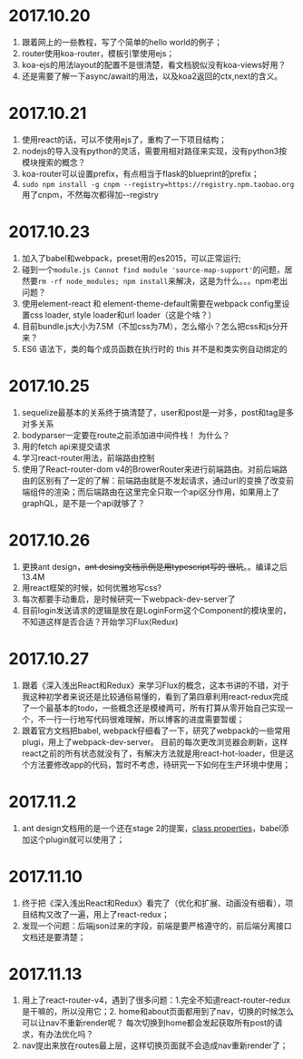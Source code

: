 2017.10.20
=====

1. 跟着网上的一些教程，写了个简单的hello world的例子；
2. router使用koa-router，模板引擎使用ejs；
3. koa-ejs的用法layout的配置不是很清楚，看文档貌似没有koa-views好用？
4. 还是需要了解一下async/await的用法，以及koa2返回的ctx,next的含义。


2017.10.21
=====

1. 使用react的话，可以不使用ejs了，重构了一下项目结构；
2. nodejs的导入没有python的灵活，需要用相对路径来实现，没有python3按模块搜索的概念？
3. koa-router可以设置prefix，有点相当于flask的blueprint的prefix；
4. `sudo npm install -g cnpm --registry=https://registry.npm.taobao.org` 用了cnpm，不然每次都得加--registry


2017.10.23
====
1. 加入了babel和webpack，preset用的es2015，可以正常运行;
2. 碰到一个`module.js Cannot find module 'source-map-support'`的问题，居然要`rm -rf node_modules; npm install`来解决，这是为什么。。。npm老出问题？
3. 使用element-react 和 element-theme-default需要在webpack config里设置css loader, style loader和url loader（这是个啥？）
4. 目前bundle.js大小为7.5M（不加css为7M），怎么缩小？怎么把css和js分开来？
5. ES6 语法下，类的每个成员函数在执行时的 this 并不是和类实例自动绑定的

2017.10.25
====
1. sequelize最基本的关系终于搞清楚了，user和post是一对多，post和tag是多对多关系
2. bodyparser一定要在route之前添加进中间件栈！ 为什么？
3. 用的fetch api来提交请求
4. 学习react-router用法，前端路由控制
5. 使用了React-router-dom v4的BrowerRouter来进行前端路由。对前后端路由的区别有了一定的了解：前端路由就是不发起请求，通过url的变换了改变前端组件的渲染；而后端路由在这里完全只取一个api区分作用，如果用上了graphQL，是不是一个api就够了？

2017.10.26
====
1. 更换ant design，~~ant desing文档示例是用typescript写的  很坑~~。。编译之后13.4M
2. 用react框架的时候，如何优雅地写css?
3. 每次都要手动重启，是时候研究一下webpack-dev-server了
4. 目前login发送请求的逻辑是放在是LoginForm这个Component的模块里的，不知道这样是否合适？开始学习Flux(Redux)

2017.10.27
====
1. 跟着《深入浅出React和Redux》来学习Flux的概念，这本书讲的不错，对于我这种初学者来说还是比较通俗易懂的，看到了第四章利用react-redux完成了一个最基本的todo，一些概念还是模棱两可，所有打算从零开始自己实现一个，不一行一行地写代码很难理解，所以博客的进度需要暂缓；
2. 跟着官方文档把babel, webpack仔细看了一下，研究了webpack的一些常用plugi，用上了webpack-dev-server。 目前的每次更改浏览器会刷新，这样react之前的所有状态就没有了，有解决方法就是用react-hot-loader，但是这个方法要修改app的代码，暂时不考虑，待研究一下如何在生产环境中使用；

2017.11.2
====
1. ant design文档用的是一个还在stage 2的提案，[class properties](https://babeljs.io/docs/plugins/transform-class-properties/)，babel添加这个plugin就可以使用了；

2017.11.10
====
1. 终于把《深入浅出React和Redux》看完了（优化和扩展、动画没有细看），项目结构又改了一遍，用上了react-redux；
2. 发现一个问题：后端json过来的字段，前端是要严格遵守的，前后端分离接口文档还是要清楚；

2017.11.13
====
1. 用上了react-router-v4，遇到了很多问题：1.完全不知道react-router-redux是干嘛的，所以没用它；2. home和about页面都用到了nav，切换的时候怎么可以让nav不重新render呢？ 每次切换到home都会发起获取所有post的请求，有办法优化吗？
2. nav提出来放在routes最上层，这样切换页面就不会造成nav重新render了；